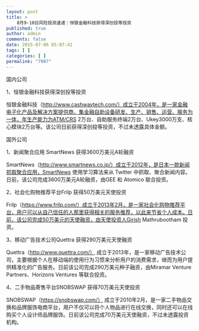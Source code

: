 ```yaml
---
layout: post
title: >
    8月9-10日风险投资速递：恒银金融科技获得深创投等投资
published: true
author: admin
comments: false
date: 2015-07-06 05:07:41
tags: [ ]
categories: [ ]
permalink: "7907"
---
```



国内公司

1、恒银金融科技获得深创投等投资

恒银金融科技（http://www.cashwaytech.com/）成立于2004年，是一家金融电子化产品及解决方案提供商，集金融自助设备研发、生产、销售、运营、服务为一体，年生产能力为ATM/CRS 2万台、自助服务终端2万台、Ukey3000万支、核心模块2万台等。该公司日前获得深创投等投资，不过未透露具体金额。

国外公司

1、新闻聚合应用 SmartNews 获得3600万美元A轮融资

SmartNews（http://www.smartnews.co.jp/）成立于2012年，是日本一款新闻抓取聚合应用，SmartNews 使用学习算法来从 Twitter 中抓取、聚合新闻内容。日前，该公司完成3600万美元A轮融资，由GEE 和 Atomico 联合投资。

2、社会化购物推荐平台Frilp 获得50万美元天使投资

Frilp（https://www.frilp.com/）成立于2013年2月，是一家社会化购物推荐平台，用户可以从自己信任的人那里获得相关的服务推荐，以此来节省个人成本。日前，该公司完成50万美元的天使融资，由天使投资人Girish Mathrubootham 投资。

3、移动广告技术公司Quettra 获得290万美元天使融资

Quettra（http://www.quettra.com/） 成立于2013年，是一家移动广告技术公司，主要根据个人在移动端的使用行为习惯来分析用户的消费需求，继而为用户提供精准化的广告服务。日前该公司完成290万美元种子融资，由Miramar Venture Partners、Horizons Ventures 等联合投资。

4、二手物品寄售平台SNOBSWAP 获得70万美元天使投资

SNOBSWAP（https://snobswap.com/） 成立于2010年2月，是一家二手物品交换和品牌服饰电商平台，用户不仅可以将个人物品进行在线交换，同时还可以在线购买个人设计师品牌服饰。日前该公司完成70万美元天使融资，不过未透露投资机构。